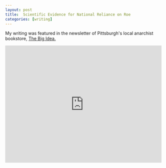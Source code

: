 ```yaml
---
layout: post
title:  Scientific Evidence for National Reliance on Roe
categories: [writing]
---
```


My writing was featured in the newsletter of Pittsburgh's local anarchist bookstore, [The Big Idea.](http://thebigideapgh.org/) 

<embed src="https://drive.google.com/file/d/17usFxnYogO3Y2dGC4dHYvlSSbuEgPQQx/view?usp=sharingf" width="500" height="375" 
 type="application/pdf">